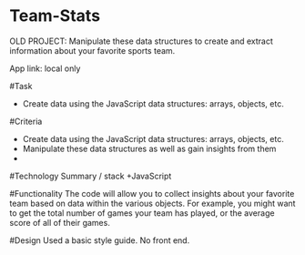 # Team-Stats
OLD PROJECT: Manipulate these data structures to create and extract information about your favorite sports team.

App link: local only

#Task
+ Create data using the JavaScript data structures: arrays, objects, etc. 

#Criteria
+ Create data using the JavaScript data structures: arrays, objects, etc.
+ Manipulate these data structures as well as gain insights from them
+ 

#Technology Summary / stack
+JavaScript

#Functionality
The code will allow you to collect insights about your favorite team based on data within the various objects. For example, you might want to get the total number of games your team has played, or the average score of all of their games.

#Design
Used a basic style guide. No front end.
